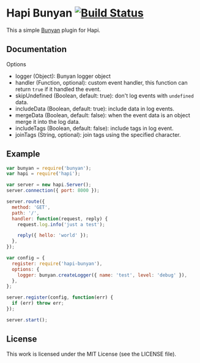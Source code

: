 # Hapi Bunyan [![Build Status](https://travis-ci.org/silas/hapi-bunyan.png?branch=master)](https://travis-ci.org/silas/hapi-bunyan)

This a simple [Bunyan][bunyan] plugin for Hapi.

## Documentation

Options

 * logger (Object): Bunyan logger object
 * handler (Function, optional): custom event handler, this function can return `true` if it handled the event.
 * skipUndefined (Boolean, default: true): don't log events with `undefined` data.
 * includeData (Boolean, default: true): include data in log events.
 * mergeData (Boolean, default: false): when the event data is an object merge it into the log data.
 * includeTags (Boolean, default: false): include tags in log event.
 * joinTags (String, optional): join tags using the specified character.

## Example

``` javascript
var bunyan = require('bunyan');
var hapi = require('hapi');

var server = new hapi.Server();
server.connection({ port: 8000 });

server.route({
  method: 'GET',
  path: '/',
  handler: function(request, reply) {
    request.log.info('just a test');

    reply({ hello: 'world' });
  },
});

var config = {
  register: require('hapi-bunyan'),
  options: {
    logger: bunyan.createLogger({ name: 'test', level: 'debug' }),
  },
};

server.register(config, function(err) {
  if (err) throw err;
});

server.start();
```

## License

This work is licensed under the MIT License (see the LICENSE file).

[bunyan]: https://www.npmjs.org/package/bunyan

